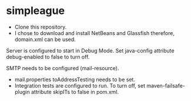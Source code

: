 # simpleague
- Clone this repository.
- I chose to download and install NetBeans and Glassfish therefore, domain.xml can be used.

Server is configured to start in Debug Mode.  Set java-config attribute debug-enabled to false to turn off.

SMTP needs to be configured (mail-resource).

- mail.properties toAddressTesting needs to be set.
- Integration tests are configured to run.  To turn off, set maven-failsafe-plugin attribute skipITs to false in pom.xml.
